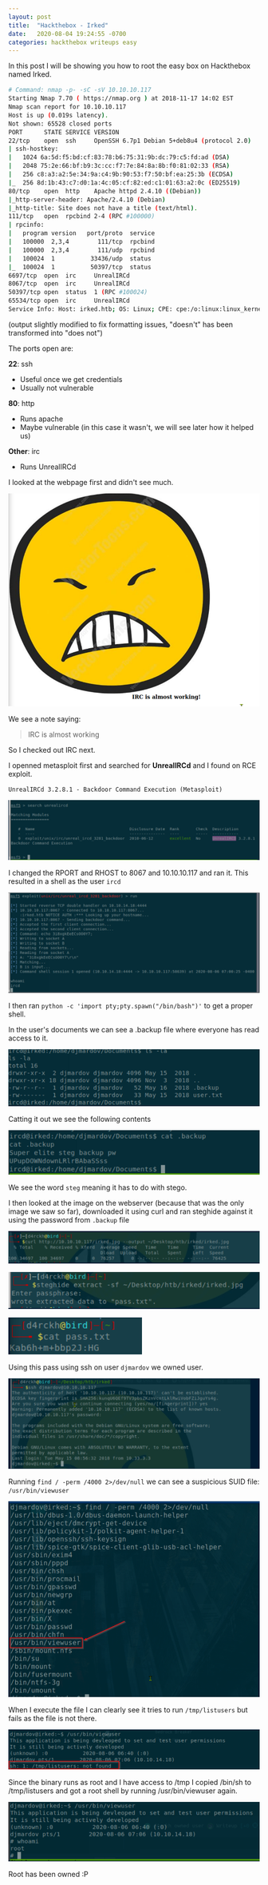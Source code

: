 ```yaml
---
layout: post
title:  "Hackthebox - Irked"
date:   2020-08-04 19:24:55 -0700
categories: hackthebox writeups easy
---
```


In this post I will be showing you how to root the easy box on Hackthebox named Irked.

```bash
# Command: nmap -p- -sC -sV 10.10.10.117
Starting Nmap 7.70 ( https://nmap.org ) at 2018-11-17 14:02 EST
Nmap scan report for 10.10.10.117
Host is up (0.019s latency).
Not shown: 65528 closed ports
PORT      STATE SERVICE VERSION
22/tcp    open  ssh     OpenSSH 6.7p1 Debian 5+deb8u4 (protocol 2.0)
| ssh-hostkey: 
|   1024 6a:5d:f5:bd:cf:83:78:b6:75:31:9b:dc:79:c5:fd:ad (DSA)
|   2048 75:2e:66:bf:b9:3c:cc:f7:7e:84:8a:8b:f0:81:02:33 (RSA)
|   256 c8:a3:a2:5e:34:9a:c4:9b:90:53:f7:50:bf:ea:25:3b (ECDSA)
|_  256 8d:1b:43:c7:d0:1a:4c:05:cf:82:ed:c1:01:63:a2:0c (ED25519)
80/tcp    open  http    Apache httpd 2.4.10 ((Debian))
|_http-server-header: Apache/2.4.10 (Debian)
|_http-title: Site does not have a title (text/html).
111/tcp   open  rpcbind 2-4 (RPC #100000)
| rpcinfo: 
|   program version   port/proto  service
|   100000  2,3,4        111/tcp  rpcbind
|   100000  2,3,4        111/udp  rpcbind
|   100024  1          33436/udp  status
|_  100024  1          50397/tcp  status
6697/tcp  open  irc     UnrealIRCd
8067/tcp  open  irc     UnrealIRCd
50397/tcp open  status  1 (RPC #100024)
65534/tcp open  irc     UnrealIRCd
Service Info: Host: irked.htb; OS: Linux; CPE: cpe:/o:linux:linux_kernel
``` 
(output slightly modified to fix formatting issues, "doesn't" has been transformed into "does not")

The ports open are:

**22**: ssh
- Useful once we get credentials
- Usually not vulnerable

**80**: http
- Runs apache
- Maybe vulnerable (in this case it wasn't, we will see later how it helped us)

**Other**: irc
- Runs UnrealIRCd

I looked at the webpage first and didn't see much.

![image](/assets/images/htb_irked_80.png)

We see a note saying: 
> IRC is almost working

So I checked out IRC next.

I openned metasploit first and searched for **UnrealIRCd** and I found on RCE exploit.

```
UnrealIRCd 3.2.8.1 - Backdoor Command Execution (Metasploit)
```

![image](/assets/images/htb_irked_ms.png)

I changed the RPORT and RHOST to 8067 and 10.10.10.117 and ran it. This resulted in a shell as the user `ircd`

![image](/assets/images/htb_irked_ircdshell.png)

I then ran `python -c 'import pty;pty.spawn("/bin/bash")'` to get a proper shell.

In the user's documents we can see a .backup file where everyone has read access to it.

![image](/assets/images/htb_irked_docs.png)

Catting it out we see the following contents

![image](/assets/images/htb_irked_backup.png)

We see the word `steg` meaning it has to do with stego. 

I then looked at the image on the webserver (because that was the only image we saw so far), downloaded it using curl and ran steghide against it using the password from `.backup` file

![image](/assets/images/htb_irked_curl.png)

![image](/assets/images/htb_irked_steghide.png)

![image](/assets/images/htb_irked_pass.png)

Using this pass using ssh on user `djmardov` we owned user.

![image](/assets/images/htb_irked_ssh.png)

Running `find / -perm /4000 2>/dev/null` we can see a suspicious SUID file: `/usr/bin/viewuser`

![image](/assets/images/htb_irked_suid.png)

When I execute the file I can clearly see it tries to run `/tmp/listusers` but fails as the file is not there.

![image](/assets/images/htb_irked_tmp.png)

Since the binary runs as root and I have access to /tmp I copied /bin/sh to /tmp/listusers and got a root shell by running /usr/bin/viewuser again.

![image](/assets/images/htb_irked_root.png)

Root has been owned :P